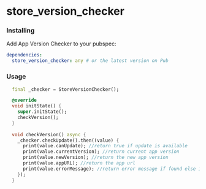 # store_version_checker

### Installing

Add App Version Checker to your pubspec:

```yaml
dependencies:
  store_version_checker: any # or the latest version on Pub
```

### Usage

```dart
  final _checker = StoreVersionChecker();

  @override
  void initState() {
    super.initState();
    checkVersion();
  }
  
  void checkVersion() async {
    _checker.checkUpdate().then((value) {
      print(value.canUpdate); //return true if update is available
      print(value.currentVersion); //return current app version
      print(value.newVersion); //return the new app version
      print(value.appURL); //return the app url
      print(value.errorMessage); //return error message if found else it will return null
    });
  }
```